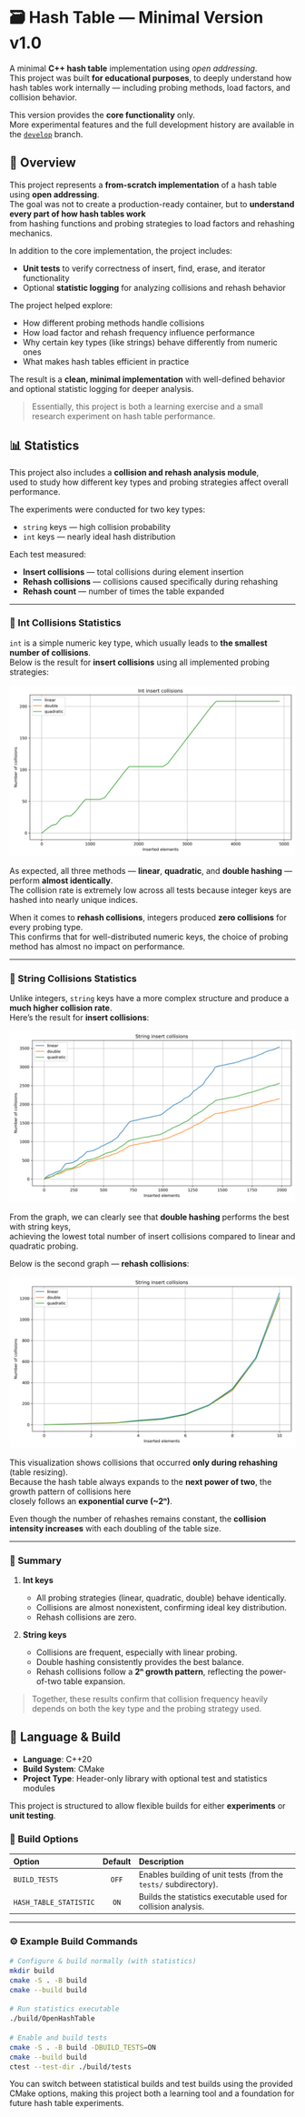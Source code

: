 # 🗃️ Hash Table — Minimal Version v1.0

A minimal **C++ hash table** implementation using _open addressing_.  
This project was built **for educational purposes**, to deeply understand how hash tables work internally — including probing methods, load factors, and collision behavior.

This version provides the **core functionality** only.  
More experimental features and the full development history are available in the [`develop`](tree/develop) branch.

## 🧩 Overview

This project represents a **from-scratch implementation** of a hash table using **open addressing**.  
The goal was not to create a production-ready container, but to **understand every part of how hash tables work**  
from hashing functions and probing strategies to load factors and rehashing mechanics.

In addition to the core implementation, the project includes:
- **Unit tests** to verify correctness of insert, find, erase, and iterator functionality  
- Optional **statistic logging** for analyzing collisions and rehash behavior  

The project helped explore:
- How different probing methods handle collisions  
- How load factor and rehash frequency influence performance  
- Why certain key types (like strings) behave differently from numeric ones  
- What makes hash tables efficient in practice  

The result is a **clean, minimal implementation** with well-defined behavior and optional statistic logging for deeper analysis.  

> Essentially, this project is both a learning exercise and a small research experiment on hash table performance.

## 📊 Statistics

This project also includes a **collision and rehash analysis module**,  
used to study how different key types and probing strategies affect overall performance.

The experiments were conducted for two key types:

- `string` keys — high collision probability  
- `int` keys — nearly ideal hash distribution  

Each test measured:
- **Insert collisions** — total collisions during element insertion  
- **Rehash collisions** — collisions caused specifically during rehashing  
- **Rehash count** — number of times the table expanded  

---

### 🧮 Int Collisions Statistics

`int` is a simple numeric key type, which usually leads to **the smallest number of collisions**.  
Below is the result for **insert collisions** using all implemented probing strategies:

![STATISTICS](imgs/int_insert_collisions.png "Insert Collisions")

As expected, all three methods — **linear**, **quadratic**, and **double hashing** — perform **almost identically**.  
The collision rate is extremely low across all tests because integer keys are hashed into nearly unique indices.  

When it comes to **rehash collisions**, integers produced **zero collisions** for every probing type.  
This confirms that for well-distributed numeric keys, the choice of probing method has almost no impact on performance.

---

### 🔡 String Collisions Statistics

Unlike integers, `string` keys have a more complex structure and produce a **much higher collision rate**.  
Here’s the result for **insert collisions**:

![STATISTICS](imgs/string_insert_collisions.png "Insert Collisions")

From the graph, we can clearly see that **double hashing** performs the best with string keys,  
achieving the lowest total number of insert collisions compared to linear and quadratic probing.

Below is the second graph — **rehash collisions**:

![STATISTICS](imgs/string_rehash_collisions.png "Rehash Collisions")

This visualization shows collisions that occurred **only during rehashing** (table resizing).  
Because the hash table always expands to the **next power of two**, the growth pattern of collisions here  
closely follows an **exponential curve (~2ⁿ)**.  

Even though the number of rehashes remains constant, the **collision intensity increases** with each doubling of the table size.  

---

### 🧠 Summary

1. **Int keys**  
   - All probing strategies (linear, quadratic, double) behave identically.  
   - Collisions are almost nonexistent, confirming ideal key distribution.  
   - Rehash collisions are zero.

2. **String keys**  
   - Collisions are frequent, especially with linear probing.  
   - Double hashing consistently provides the best balance.  
   - Rehash collisions follow a **2ⁿ growth pattern**, reflecting the power-of-two table expansion.

> Together, these results confirm that collision frequency heavily depends on both the key type and the probing strategy used.

## 🔧 Language & Build

- **Language**: C++20  
- **Build System**: CMake  
- **Project Type**: Header-only library with optional test and statistics modules  

This project is structured to allow flexible builds for either **experiments** or **unit testing**.  

### 🧩 Build Options

| Option | Default | Description |
|:--------|:---------:|:-------------|
| `BUILD_TESTS` | `OFF` | Enables building of unit tests (from the `tests/` subdirectory). |
| `HASH_TABLE_STATISTIC` | `ON` | Builds the statistics executable used for collision analysis. |

--- 

### ⚙️ Example Build Commands
```bash
# Configure & build normally (with statistics)
mkdir build
cmake -S . -B build
cmake --build build

# Run statistics executable
./build/OpenHashTable

# Enable and build tests
cmake -S . -B build -DBUILD_TESTS=ON
cmake --build build
ctest --test-dir ./build/tests
```
You can switch between statistical builds and test builds using the provided CMake options,
making this project both a learning tool and a foundation for future hash table experiments.
